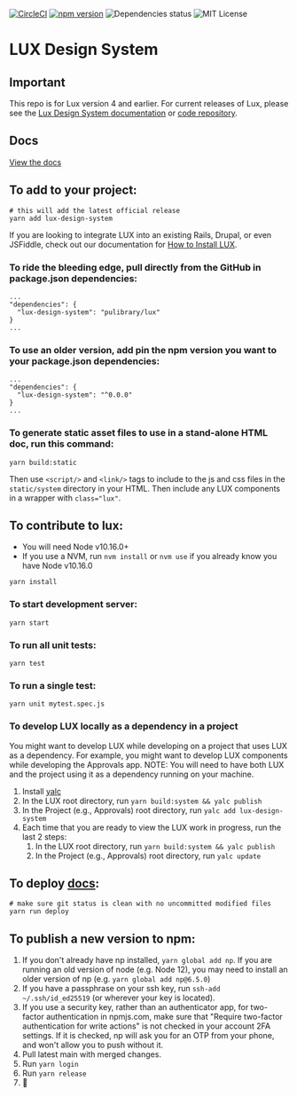 [![CircleCI](https://circleci.com/gh/pulibrary/lux.svg?style=svg)](https://circleci.com/gh/pulibrary/lux) [![npm version](https://badge.fury.io/js/lux-design-system.svg)](https://badge.fury.io/js/lux-design-system) ![Dependencies status](https://david-dm.org/pulibrary/lux.svg) ![MIT License](https://img.shields.io/badge/license-MIT-blue.svg)

# LUX Design System

## Important

This repo is for Lux version 4 and earlier.  For current releases of Lux, please see the [Lux Design System documentation](https://pulibrary.github.io/lux-design-system/) or [code repository](https://github.com/pulibrary/lux-design-system).

## Docs

[View the docs](https://pulibrary.github.io/lux/docs/#/Getting%20Started)

## To add to your project:

```
# this will add the latest official release
yarn add lux-design-system
```

If you are looking to integrate LUX into an existing Rails, Drupal, or even JSFiddle, check out
our documentation for [How to Install LUX](https://pulibrary.github.io/lux/docs/#/Installing%20LUX).

### To ride the bleeding edge, pull directly from the GitHub in package.json dependencies:

```
...
"dependencies": {
  "lux-design-system": "pulibrary/lux"
}
...
```

### To use an older version, add pin the npm version you want to your package.json dependencies:

```
...
"dependencies": {
  "lux-design-system": "^0.0.0"
}
...
```

### To generate static asset files to use in a stand-alone HTML doc, run this command:

```
yarn build:static
```

Then use `<script/>` and `<link/>` tags to include to the js and css files in the `static/system` directory in your HTML. Then include any LUX components in a wrapper with `class="lux"`.

## To contribute to lux:

- You will need Node v10.16.0+
- If you use a NVM, run `nvm install` or `nvm use` if you already know you have Node v10.16.0

```
yarn install
```

### To start development server:

```
yarn start
```

### To run all unit tests:

```
yarn test
```

### To run a single test:

```
yarn unit mytest.spec.js
```

### To develop LUX locally as a dependency in a project

You might want to develop LUX while developing on a project that uses LUX as a dependency. For example, you might want to develop LUX components while developing the Approvals app. NOTE: You will need to have both LUX and the project using it as a dependency running on your machine.

1. Install [yalc](https://github.com/whitecolor/yalc)
1. In the LUX root directory, run `yarn build:system && yalc publish`
1. In the Project (e.g., Approvals) root directory, run `yalc add lux-design-system`
1. Each time that you are ready to view the LUX work in progress, run the last 2 steps:
   1. In the LUX root directory, run `yarn build:system && yalc publish`
   1. In the Project (e.g., Approvals) root directory, run `yalc update`

## To deploy [docs](https://pulibrary.github.io/lux/docs/#/Getting%20Started):

```
# make sure git status is clean with no uncommitted modified files
yarn run deploy
```

## To publish a new version to npm:

1.  If you don't already have np installed, `yarn global add np`. If you are running an old version of node (e.g. Node 12), you may need to install an older version of np (e.g. `yarn global add np@6.5.0`)
1.  If you have a passphrase on your ssh key, run
    `ssh-add ~/.ssh/id_ed25519` (or wherever your key is located).
1.  If you use a security key, rather than an authenticator app, for
    two-factor authentication in npmjs.com, make sure that
    "Require two-factor authentication for write actions" is not
    checked in your account 2FA settings. If it is checked, np will
    ask you for an OTP from your phone, and won't allow you to push
    without it.
1.  Pull latest main with merged changes.
1.  Run `yarn login`
1.  Run `yarn release`
1.  :tada:
